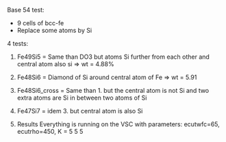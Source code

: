 Base 54 test:
- 9 cells of bcc-fe
- Replace some atoms by Si

4 tests:
  1. Fe49Si5 = Same than DO3 but atoms Si further from each other and central atom also si => wt = 4.88%
  2. Fe48Si6 = Diamond of Si around central atom of Fe => wt = 5.91
  3. Fe48Si6_cross = Same than 1. but the central atom is not Si and two extra atoms are Si in between two atoms of Si
  4. Fe47Si7 = idem 3. but central atom is also Si

5. Results
Everything is running on the VSC with parameters:
  ecutwfc=65,
  ecutrho=450,
  K = 5 5 5
  
